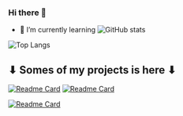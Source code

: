 ### Hi there 👋

- 🌱 I’m currently learning
![GitHub stats](https://github-readme-stats.vercel.app/api?username=LuciferLordKing&show_icons=true&langs_count=10&theme=jolly)

![Top Langs](https://github-readme-stats.vercel.app/api/top-langs/?username=LuciferLordKing&layout=compact&theme=algolia)

## ⬇︎ Somes of my projects is here ⬇︎
[![Readme Card](https://github-readme-stats.vercel.app/api/pin/?username=LuciferLordKing&repo=instagram-image-downloader&theme=cobalt)](https://github.com/LuciferLordKing/instagram-image-downloader)
[![Readme Card](https://github-readme-stats.vercel.app/api/pin/?username=LuciferLordKing&repo=simple-database-viewer&theme=cobalt)](https://github.com/LuciferLordKing/simple-database-viewer)

[![Readme Card](https://github-readme-stats.vercel.app/api/pin/?username=LuciferLordKing&repo=my-first-webpage&theme=cobalt)](https://github.com/LuciferLordKing/my-first-webpage)

<!--
**LuciferLordKing/LuciferLordKing** is a ✨ _special_ ✨ repository because its `README.md` (this file) appears on your GitHub profile.

Here are some ideas to get you started:

- 🔭 I’m currently working on ...
- 🌱 I’m currently learning ...
- 👯 I’m looking to collaborate on ...
- 🤔 I’m looking for help with ...
- 💬 Ask me about ...
- 📫 How to reach me: ...
- 😄 Pronouns: ...
- ⚡ Fun fact: ...
-->

